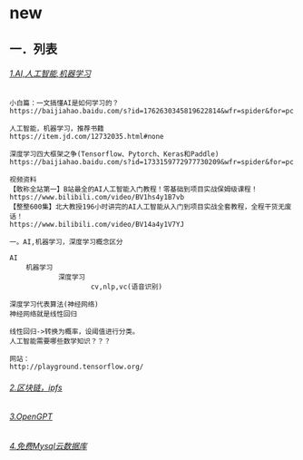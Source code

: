 # new


## 一．列表

###### [1.AI,人工智能,机器学习](#)

```
小白篇：一文搞懂AI是如何学习的？
https://baijiahao.baidu.com/s?id=1762630345819622814&wfr=spider&for=pc

人工智能，机器学习，推荐书籍
https://item.jd.com/12732035.html#none

深度学习四大框架之争(Tensorflow、Pytorch、Keras和Paddle)
https://baijiahao.baidu.com/s?id=1733159772977730209&wfr=spider&for=pc

视频资料
【敢称全站第一】B站最全的AI人工智能入门教程！零基础到项目实战保姆级课程！
https://www.bilibili.com/video/BV1hs4y1B7vb
【整整600集】北大教授196小时讲完的AI人工智能从入门到项目实战全套教程，全程干货无废话！
https://www.bilibili.com/video/BV14a4y1V7YJ

一。AI,机器学习，深度学习概念区分

AI
	机器学习
			深度学习
            		cv,nlp,vc(语音识别)
            		
深度学习代表算法(神经网络)
神经网络就是线性回归

线性回归->转换为概率，设阈值进行分类。
人工智能需要哪些数学知识？？？

网站：
http://playground.tensorflow.org/
```

###### [2.区块链，ipfs](block_chain-ipfs.md)
###### [3.OpenGPT](ChatGPT.md)

###### [4.免费Mysql云数据库](https://planetscale.com)